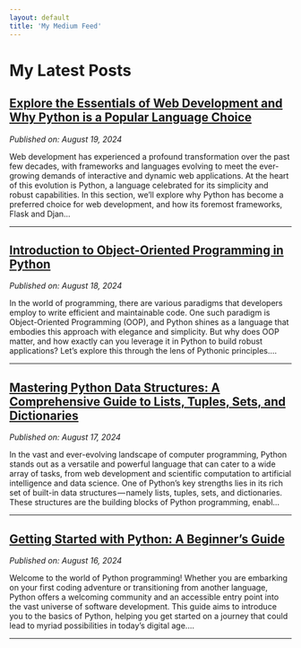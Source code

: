 ```yaml
---
layout: default
title: 'My Medium Feed'
---
```


# My Latest Posts

## [Explore the Essentials of Web Development and Why Python is a Popular Language Choice](https://tomtalksit.medium.com/explore-the-essentials-of-web-development-and-why-python-is-a-popular-language-choice-39b3f520ded3?source=rss-cba96b45006f------2)
*Published on: August 19, 2024*

Web development has experienced a profound transformation over the past few decades, with frameworks and languages evolving to meet the ever-growing demands of interactive and dynamic web applications. At the heart of this evolution is Python, a language celebrated for its simplicity and robust capabilities. In this section, we’ll explore why Python has become a preferred choice for web development, and how its foremost frameworks, Flask and Djan...

---

## [Introduction to Object-Oriented Programming in Python](https://tomtalksit.medium.com/introduction-to-object-oriented-programming-in-python-6f6f50bf64dc?source=rss-cba96b45006f------2)
*Published on: August 18, 2024*

In the world of programming, there are various paradigms that developers employ to write efficient and maintainable code. One such paradigm is Object-Oriented Programming (OOP), and Python shines as a language that embodies this approach with elegance and simplicity. But why does OOP matter, and how exactly can you leverage it in Python to build robust applications? Let’s explore this through the lens of Pythonic principles....

---

## [Mastering Python Data Structures: A Comprehensive Guide to Lists, Tuples, Sets, and Dictionaries](https://tomtalksit.medium.com/mastering-python-data-structures-a-comprehensive-guide-to-lists-tuples-sets-and-dictionaries-bafebaa63ff1?source=rss-cba96b45006f------2)
*Published on: August 17, 2024*

In the vast and ever-evolving landscape of computer programming, Python stands out as a versatile and powerful language that can cater to a wide array of tasks, from web development and scientific computation to artificial intelligence and data science. One of Python’s key strengths lies in its rich set of built-in data structures — namely lists, tuples, sets, and dictionaries. These structures are the building blocks of Python programming, enabl...

---

## [Getting Started with Python: A Beginner’s Guide](https://tomtalksit.medium.com/getting-started-with-python-a-beginners-guide-6cbf340cf9bc?source=rss-cba96b45006f------2)
*Published on: August 16, 2024*

Welcome to the world of Python programming! Whether you are embarking on your first coding adventure or transitioning from another language, Python offers a welcoming community and an accessible entry point into the vast universe of software development. This guide aims to introduce you to the basics of Python, helping you get started on a journey that could lead to myriad possibilities in today’s digital age....

---

